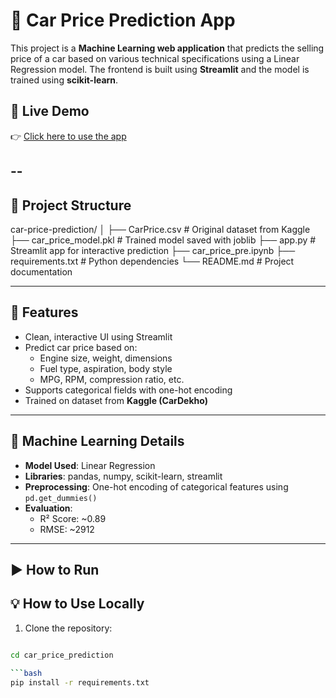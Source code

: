 # 🚗 Car Price Prediction App

This project is a **Machine Learning web application** that predicts the selling price of a car based on various technical specifications using a Linear Regression model. The frontend is built using **Streamlit** and the model is trained using **scikit-learn**.

## 🔗 Live Demo

👉 [Click here to use the app](https://carpriceprediction-gug39e8fm3zpmsyrjapm5m.streamlit.app/)

--
---

## 📁 Project Structure
car-price-prediction/
│
├── CarPrice.csv # Original dataset from Kaggle
├── car_price_model.pkl # Trained model saved with joblib
├── app.py # Streamlit app for interactive prediction
├── car_price_pre.ipynb 
├── requirements.txt # Python dependencies
└── README.md # Project documentation

---

## 🚀 Features

- Clean, interactive UI using Streamlit
- Predict car price based on:
  - Engine size, weight, dimensions
  - Fuel type, aspiration, body style
  - MPG, RPM, compression ratio, etc.
- Supports categorical fields with one-hot encoding
- Trained on dataset from **Kaggle (CarDekho)**

---

## 🧠 Machine Learning Details

- **Model Used**: Linear Regression
- **Libraries**: pandas, numpy, scikit-learn, streamlit
- **Preprocessing**: One-hot encoding of categorical features using `pd.get_dummies()`
- **Evaluation**:
  - R² Score: ~0.89
  - RMSE: ~2912

---

## ▶️ How to Run
## 💡 How to Use Locally

1. Clone the repository:
```bash

cd car_price_prediction

```bash
pip install -r requirements.txt

